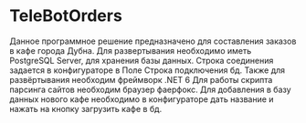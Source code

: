 # TeleBotOrders
Данное программное решение предназначено для составления заказов в кафе города Дубна. 
Для развертывания необходимо иметь PostgreSQL Server, для хранения базы данных. 
Строка соединения задается в конфигураторе в Поле Строка подключения бд. 
Также для развёртывания необходим фреймворк .NET 6
Для работы скрипта парсинга сайтов необходим браузер фаерфокс.
Для добавления в базу данных нового кафе необходимо в конфигураторе дать название и нажать на кнопку  загрузить кафе в бд.
